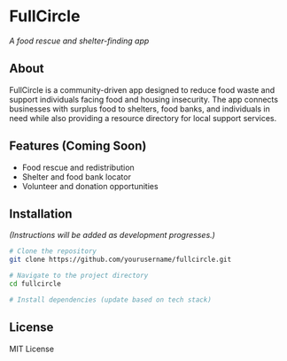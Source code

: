 # FullCircle

*A food rescue and shelter-finding app*

## About
FullCircle is a community-driven app designed to reduce food waste and support individuals facing food and housing insecurity. The app connects businesses with surplus food to shelters, food banks, and individuals in need while also providing a resource directory for local support services.

## Features (Coming Soon)
- Food rescue and redistribution
- Shelter and food bank locator
- Volunteer and donation opportunities

## Installation
*(Instructions will be added as development progresses.)*

```bash
# Clone the repository
git clone https://github.com/yourusername/fullcircle.git

# Navigate to the project directory
cd fullcircle

# Install dependencies (update based on tech stack)
```

## License
MIT License
